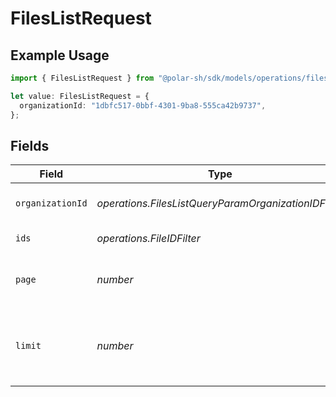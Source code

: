 # FilesListRequest

## Example Usage

```typescript
import { FilesListRequest } from "@polar-sh/sdk/models/operations/fileslist.js";

let value: FilesListRequest = {
  organizationId: "1dbfc517-0bbf-4301-9ba8-555ca42b9737",
};
```

## Fields

| Field                                                | Type                                                 | Required                                             | Description                                          |
| ---------------------------------------------------- | ---------------------------------------------------- | ---------------------------------------------------- | ---------------------------------------------------- |
| `organizationId`                                     | *operations.FilesListQueryParamOrganizationIDFilter* | :heavy_minus_sign:                                   | Filter by organization ID.                           |
| `ids`                                                | *operations.FileIDFilter*                            | :heavy_minus_sign:                                   | Filter by file ID.                                   |
| `page`                                               | *number*                                             | :heavy_minus_sign:                                   | Page number, defaults to 1.                          |
| `limit`                                              | *number*                                             | :heavy_minus_sign:                                   | Size of a page, defaults to 10. Maximum is 100.      |